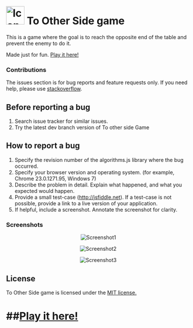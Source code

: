 # <img src="http://frontendjs.info/images/icon128.png" style="margin-bottom: -10px;" width="50" alt="Icon"/> To Other Side game
This is a game where the goal is to reach the opposite end of the table and prevent the enemy to do it.

Made just for fun. [Play it here!](http://frontendjs.info/to_other_side/)


### Contributions

The issues section is for bug reports and feature requests only. If you need help, please use [stackoverflow](http://stackoverflow.com/questions/tagged/ToOtherSideGame).


Before reporting a bug
---
1. Search issue tracker for similar issues.
2. Try the latest dev branch version of To other side Game


How to report a bug
---
1. Specify the revision number of the algorithms.js library where the bug occurred.
2. Specify your browser version and operating system. (for example, Chrome 23.0.1271.95, Windows 7)
3. Describe the problem in detail. Explain what happened, and what you expected would happen.
4. Provide a small test-case (http://jsfiddle.net). If a test-case is not possible, provide a link to a live version of your application.
5. If helpful, include a screenshot. Annotate the screenshot for clarity.


### Screenshots

<p align="center">
  <img src="http://frontendjs.info/images/bg/Screenshot1.jpg" alt="Screenshot1"/>
</p>

<p align="center">
  <img src="http://frontendjs.info/images/bg/Screenshot2.jpg" alt="Screenshot2"/>
</p>

<p align="center">
  <img src="http://frontendjs.info/images/bg/Screenshot3.jpg" alt="Screenshot3"/>
</p>

## License
To Other Side game is licensed under the [MIT license.](https://github.com/sindes255/ToOtherSideGame/blob/master/LICENSE.txt)

##[Play it here!](http://frontendjs.info/to_other_side/)
========




